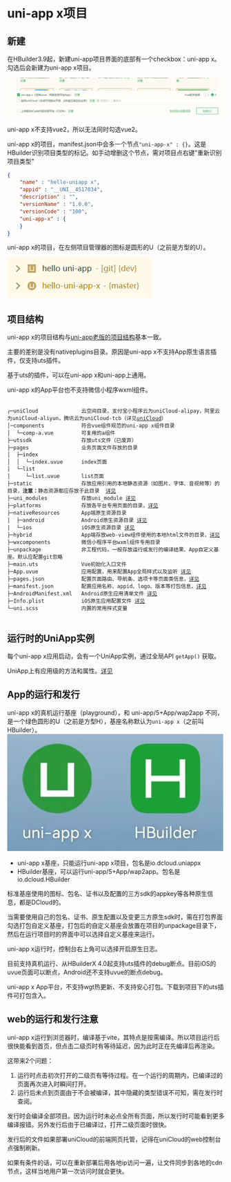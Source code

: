 # uni-app x项目

## 新建
在HBuilder3.9起，新建uni-app项目界面的底部有一个checkbox：uni-app x。勾选后会新建为uni-app x项目。

![](./static/newproject.png)

uni-app x不支持vue2，所以无法同时勾选vue2。

uni-app x的项目，manifest.json中会多一个节点`"uni-app-x" : {}`。这是HBuilder识别项目类型的标记。如手动增删这个节点，需对项目点右键"重新识别项目类型"
```json
{
    "name" : "hello-uniapp x",
    "appid" : "__UNI__4517034",
    "description" : "",
    "versionName" : "1.0.0",
    "versionCode" : "100",
    "uni-app-x" : {
    }
}
```

uni-app x的项目，在左侧项目管理器的图标是圆形的U（之前是方型的U）。

![](./static/project-icon.png)

## 项目结构

uni-app x的项目结构与[uni-app老版的项目结构](https://uniapp.dcloud.net.cn/tutorial/project.html)基本一致。

主要的差别是没有nativeplugins目录。原因是uni-app x不支持App原生语言插件，仅支持uts插件。

基于uts的插件，可以在uni-app x和uni-app上通用。

uni-app x的App平台也不支持微信小程序wxml组件。

<pre v-pre="" data-lang="">
	<code class="lang-" style="padding:0">
┌─uniCloud              云空间目录，支付宝小程序云为uniCloud-alipay，阿里云为uniCloud-aliyun，腾讯云为uniCloud-tcb（详见<a href="https://doc.dcloud.net.cn/uniCloud/quickstart?structure&id=structure">uniCloud</a>）
│─components            符合vue组件规范的uni-app x组件目录
│  └─comp-a.vue         可复用的a组件
├─utssdk                存放uts文件（已废弃）
├─pages                 业务页面文件存放的目录
│  ├─index
│  │  └─index.uvue      index页面
│  └─list
│     └─list.uvue       list页面
├─static                存放应用引用的本地静态资源（如图片、字体、音视频等）的目录，<b>注意：</b>静态资源都应存放于此目录  <a href="https://doc.dcloud.net.cn/uni-app-x/compiler/#static">详见</a>
├─uni_modules           存放uni_module <a href="https://uniapp.dcloud.net.cn/plugin/uni_modules.html">详见</a>
├─platforms             存放各平台专用页面的目录，<a href="https://uniapp.dcloud.net.cn/tutorial/platform.html#preprocessor">详见</a>
├─nativeResources       App端原生资源目录
│  ├─android            Android原生资源目录 <a href="https://uniapp.dcloud.net.cn/tutorial/app-nativeresource-android">详见</a>
|  └─ios                iOS原生资源目录 <a href="https://uniapp.dcloud.net.cn/tutorial/app-nativeresource-ios.html#%E8%B5%84%E6%BA%90%E6%96%87%E4%BB%B6-bundle-resources">详见</a>
├─hybrid                App端存放web-view组件使用的本地html文件的目录，<a href="./component/web-view">详见</a>
├─wxcomponents          微信小程序平台wxml组件专用目录
├─unpackage             非工程代码，一般存放运行或发行的编译结果、App自定义基座。默认应配置git忽略
├─main.uts              Vue初始化入口文件
├─App.uvue              应用配置，用来配置App全局样式以及监听 <a href="/collocation/App#应用生命周期">详见</a>
├─pages.json            配置页面路由、导航条、选项卡等页面类信息，<a href="/collocation/pages">详见</a>
├─manifest.json         配置应用名称、appid、logo、版本等打包信息，<a href="/collocation/manifest">详见</a>
├─AndroidManifest.xml   Android原生应用清单文件 <a href="https://uniapp.dcloud.net.cn/tutorial/app-nativeresource-android">详见</a>
├─Info.plist            iOS原生应用配置文件 <a href="https://uniapp.dcloud.net.cn/tutorial/app-nativeresource-ios">详见</a>
└─uni.scss              内置的常用样式变量
	</code>
</pre>

## 运行时的UniApp实例

每个uni-app x应用启动，会有一个UniApp实例，通过全局API `getApp()` 获取。

UniApp上有应用级的方法和属性。[详见](./api/get-app.md)

## App的运行和发行

uni-app x的真机运行基座（playground），和 uni-app/5+App/wap2app 不同，是一个绿色圆形的U（之前是方型H），基座名称默认为`uni-app x`（之前叫HBuilder）。
![](./static/playground.jpg)

- uni-app x基座，只能运行uni-app x项目，包名是io.dcloud.uniappx
- HBuilder基座，可以运行uni-app/5+App/wap2app。包名是io.dcloud.HBuilder

标准基座使用的图标、包名、证书以及配置的三方sdk的appkey等各种原生信息，都是DCloud的。

当需要使用自己的包名、证书、原生配置以及变更三方原生sdk时，需在打包界面勾选打包自定义基座，打包后的自定义基座会放置在项目的unpackage目录下，然后在运行项目时的界面中可以选择自定义基座来运行。

uni-app x运行时，控制台右上角可以选择开启原生日志。

目前支持真机运行、从HBuilderX 4.0起支持uts插件的debug断点。目前iOS的uvue页面可以断点，Android还不支持uvue的断点debug。

uni-app x App平台，不支持wgt热更新、不支持安心打包。下载到项目下的uts插件可打包含入。

## web的运行和发行注意

uni-app x运行到浏览器时，编译基于vite，其特点是按需编译。所以项目运行后很快能看到首页，但点击二级页时有等待延迟，因为此时正在先编译后再渲染。

这带来2个问题：
1. 运行时点击初次打开的二级页有等待过程。在一个运行的周期内，已编译过的页面再次进入时瞬间打开。
2. 运行后未点到页面由于不会被编译，其中隐藏的类型错误不可知，需在发行时查阅。

发行时会编译全部项目。因为运行时未必点全所有页面，所以发行时可能看到更多编译报错。另外发行后由于已编译过，打开二级页面时很快。

发行后的文件如果部署uniCloud的前端网页托管，记得在uniCloud的web控制台点强制刷新。

如果有条件的话，可以在重新部署后用各地ip访问一遍，让文件同步到各地的cdn节点，这样当地用户第一次访问时就会更快。
